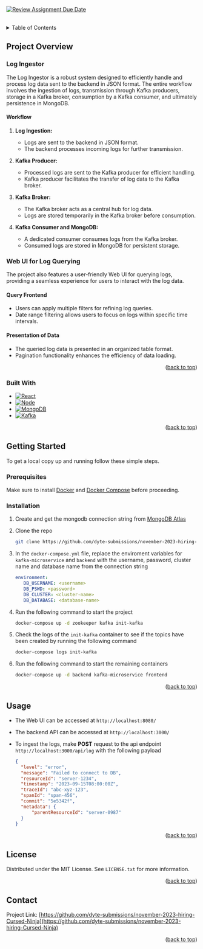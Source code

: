[![Review Assignment Due Date](https://classroom.github.com/assets/deadline-readme-button-24ddc0f5d75046c5622901739e7c5dd533143b0c8e959d652212380cedb1ea36.svg)](https://classroom.github.com/a/2sZOX9xt)
<!-- Improved compatibility of back to top link: See: https://github.com/othneildrew/Best-README-Template/pull/73 -->
<a id="readme-top"></a>
<!--
*** Thanks for checking out the Best-README-Template. If you have a suggestion
*** that would make this better, please fork the repo and create a pull request
*** or simply open an issue with the tag "enhancement".
*** Don't forget to give the project a star!
*** Thanks again! Now go create something AMAZING! :D
-->



<!-- PROJECT SHIELDS -->
<!--
*** I'm using markdown "reference style" links for readability.
*** Reference links are enclosed in brackets [ ] instead of parentheses ( ).
*** See the bottom of this document for the declaration of the reference variables
*** for contributors-url, forks-url, etc. This is an optional, concise syntax you may use.
*** https://www.markdownguide.org/basic-syntax/#reference-style-links
-->



<!-- PROJECT LOGO -->
<br />
<!-- TABLE OF CONTENTS -->
<details>
  <summary>Table of Contents</summary>
  <ol>
    <li>
      <a href="#project-overview">Project Overview</a>
      <ul>
        <li><a href="#log-ingestor">Log ingestor</a></li>
        <li><a href="#web-ui-for-log-querying">Web UI for Log Querying</a></li>
        <li><a href="#built-with">Built With</a></li>
      </ul>
    </li>
    <li>
      <a href="#getting-started">Getting Started</a>
      <ul>
        <li><a href="#prerequisites">Prerequisites</a></li>
        <li><a href="#installation">Installation</a></li>
      </ul>
    </li>
    <li><a href="#usage">Usage</a></li>
    <li><a href="#license">License</a></li>
    <li><a href="#contact">Contact</a></li>
  </ol>
</details>



<!-- ABOUT THE PROJECT -->
## Project Overview

### Log Ingestor

The Log Ingestor is a robust system designed to efficiently handle and process log data sent to the backend in JSON format. The entire workflow involves the ingestion of logs, transmission through Kafka producers, storage in a Kafka broker, consumption by a Kafka consumer, and ultimately persistence in MongoDB.

#### Workflow

1. **Log Ingestion:**
   - Logs are sent to the backend in JSON format.
   - The backend processes incoming logs for further transmission.

2. **Kafka Producer:**
   - Processed logs are sent to the Kafka producer for efficient handling.
   - Kafka producer facilitates the transfer of log data to the Kafka broker.

3. **Kafka Broker:**
   - The Kafka broker acts as a central hub for log data.
   - Logs are stored temporarily in the Kafka broker before consumption.

4. **Kafka Consumer and MongoDB:**
   - A dedicated consumer consumes logs from the Kafka broker.
   - Consumed logs are stored in MongoDB for persistent storage.

### Web UI for Log Querying

The project also features a user-friendly Web UI for querying logs, providing a seamless experience for users to interact with the log data.

#### Query Frontend

- Users can apply multiple filters for refining log queries.
- Date range filtering allows users to focus on logs within specific time intervals.

#### Presentation of Data

- The queried log data is presented in an organized table format.
- Pagination functionality enhances the efficiency of data loading.

<p align="right">(<a href="#readme-top">back to top</a>)</p>



### Built With

* [![React][React.js]][React-url]
* [![Node][Nodejs]][Nodejs-url]
* [![MongoDB][MongoDB]][MongoDB-url]
* [![Kafka][Kafka]][Kafka-url]

<p align="right">(<a href="#readme-top">back to top</a>)</p>



<!-- GETTING STARTED -->
## Getting Started

To get a local copy up and running follow these simple steps.

### Prerequisites

Make sure to install [Docker][docker-url] and [Docker Compose][docker-compose-url] before proceeding.

### Installation

1. Create and get the mongodb connection string from [MongoDB Atlas](https://www.mongodb.com/cloud/atlas)

2. Clone the repo
   ```sh
   git clone https://github.com/dyte-submissions/november-2023-hiring-Cursed-Ninja.git
   ```

3. In the `docker-compose.yml` file, replace the enviroment variables for `kafka-microservice` and `backend` with the username, password, cluster name and database name from the connection string
   ```yml
   environment:
      DB_USERNAME: <username>
      DB_PSWD: <password>
      DB_CLUSTER: <cluster-name>
      DB_DATABASE: <database-name>
   ```

4. Run the following command to start the project
   ```sh
   docker-compose up -d zookeeper kafka init-kafka
   ```

5. Check the logs of the `init-kafka` container to see if the topics have been created by running the following command
   ```sh
   docker-compose logs init-kafka
   ```
   
6. Run the following command to start the remaining containers
   ```sh
   docker-compose up -d backend kafka-microservice frontend
   ```

<p align="right">(<a href="#readme-top">back to top</a>)</p>

<!-- USAGE EXAMPLES -->
## Usage

- The Web UI can be accessed at `http://localhost:8080/`
- The backend API can be accessed at `http://localhost:3000/`

- To ingest the logs, make **POST** request to the api endpoint `http://localhost:3000/api/log` with the following payload
  ```json
  {
    "level": "error",
    "message": "Failed to connect to DB",
    "resourceId": "server-1234",
    "timestamp": "2023-09-15T08:00:00Z",
    "traceId": "abc-xyz-123",
    "spanId": "span-456",
    "commit": "5e5342f",
    "metadata": {
        "parentResourceId": "server-0987"
    }
  }
  ```

<p align="right">(<a href="#readme-top">back to top</a>)</p>

<!-- LICENSE -->
## License

Distributed under the MIT License. See `LICENSE.txt` for more information.

<p align="right">(<a href="#readme-top">back to top</a>)</p>



<!-- CONTACT -->
## Contact

Project Link: [https://github.com/dyte-submissions/november-2023-hiring-Cursed-Ninja](https://github.com/dyte-submissions/november-2023-hiring-Cursed-Ninja)

<p align="right">(<a href="#readme-top">back to top</a>)</p>


<!-- MARKDOWN LINKS & IMAGES -->
<!-- https://www.markdownguide.org/basic-syntax/#reference-style-links -->
[React.js]: https://img.shields.io/badge/React-20232A?style=for-the-badge&logo=react&logoColor=61DAFB
[React-url]: https://reactjs.org/
[Nodejs]: https://img.shields.io/badge/Nodejs-20232A?style=for-the-badge&logo=node.js&logoColor=61DAFB
[Nodejs-url]: https://nodejs.org/en/
[MongoDB]: https://img.shields.io/badge/MongoDB-20232A?style=for-the-badge&logo=mongodb&logoColor=61DAFB
[MongoDB-url]: https://www.mongodb.com/
[Kafka]: https://img.shields.io/badge/Kafka-20232A?style=for-the-badge&logo=apache-kafka&logoColor=61DAFB
[Kafka-url]: https://kafka.apache.org/
[docker-url]: https://docs.docker.com/get-docker/
[docker-compose-url]: https://docs.docker.com/compose/install/